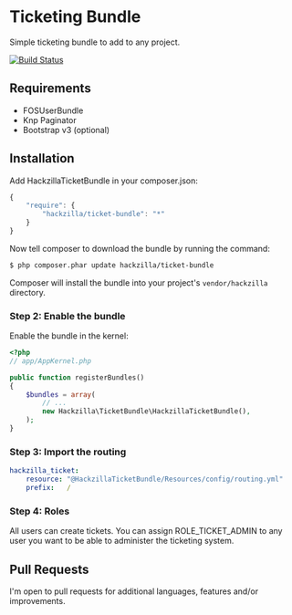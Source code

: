 Ticketing Bundle
================

Simple ticketing bundle to add to any project.

[![Build Status](https://travis-ci.org/hackzilla/TicketBundle.png?branch=master)](https://travis-ci.org/hackzilla/TicketBundle)

Requirements
------------

* FOSUserBundle
* Knp Paginator
* Bootstrap v3 (optional)


Installation
------------

Add HackzillaTicketBundle in your composer.json:

```js
{
    "require": {
        "hackzilla/ticket-bundle": "*"
    }
}
```

Now tell composer to download the bundle by running the command:

``` bash
$ php composer.phar update hackzilla/ticket-bundle
```

Composer will install the bundle into your project's `vendor/hackzilla` directory.

### Step 2: Enable the bundle

Enable the bundle in the kernel:

``` php
<?php
// app/AppKernel.php

public function registerBundles()
{
    $bundles = array(
        // ...
        new Hackzilla\TicketBundle\HackzillaTicketBundle(),
    );
}
```

### Step 3: Import the routing

``` yml
hackzilla_ticket:
    resource: "@HackzillaTicketBundle/Resources/config/routing.yml"
    prefix:   /
```

### Step 4: Roles

All users can create tickets.
You can assign ROLE_TICKET_ADMIN to any user you want to be able to administer the ticketing system.


Pull Requests
-------------

I'm open to pull requests for additional languages, features and/or improvements.
